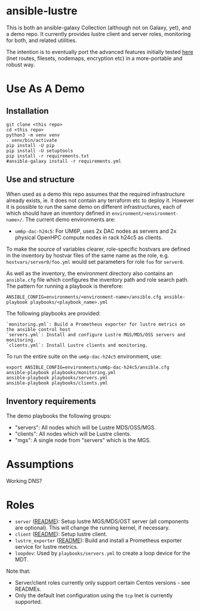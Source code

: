 # ansible-lustre

This is both an ansible-galaxy Collection (although not on Galaxy, yet), and a demo repo. It currently provides lustre client and server roles, monitoring for both, and related utilities.

The intention is to eventually port the advanced features initially tested [here](https://github.com/stackhpc/ansible-lustre/tree/vss) (lnet routes, filesets, nodemaps, encryption etc) in a more-portable and robust way.

# Use As A Demo

## Installation

    git clone <this repo>
    cd <this repo>
    python3 -m venv venv
    . venv/bin/activate
    pip install -U pip
    pip install -U setuptools
    pip install -r requirements.txt
    #ansible-galaxy install -r requirements.yml

## Use and structure

When used as a demo this repo assumes that the required infrastructure already exists, ie. it does not contain any terraform etc to deploy it. However it is possible to run the same demo on different infrastructures, each of which should have an inventory defined in `environment/<environment-name>/`. The current demo environments are:
- `um6p-dac-h24c5`: For UM6P, uses 2x DAC nodes as servers and 2x physical OpenHPC compute nodes in rack h24c5 as clients.

To make the source of variables clearer, role-specific hostvars are defined in the inventory by hostvar files of the same name as the role, e.g. `hostvars/server0/foo.yml` would set parameters for role `foo` for `server0`.

As well as the inventory, the environment directory also contains an `ansible.cfg` file which configures the inventory path and role search path. The pattern for running a playbook is therefore:

    ANSIBLE_CONFIG=environments/<environment-name>/ansible.cfg ansible-playbook playbooks/<playbook_name>.yml

The following playbooks are provided:

    `monitoring.yml`: Build a Prometheus exporter for lustre metrics on the ansible control host
    `servers.yml`: Install and configure Lustre MGS/MDS/OSS servers and monitoring.
    `clients.yml`: Install Lustre clients and monitoring.

To run the entire suite on the `um6p-dac-h24c5` environment, use:

    export ANSIBLE_CONFIG=environments/um6p-dac-h24c5/ansible.cfg
    ansible-playbook playbooks/monitoring.yml
    ansible-playbook playbooks/servers.yml
    ansible-playbook playbooks/clients.yml
    
## Inventory requirements
The demo playbooks the following groups:
- "servers": All nodes which will be Lustre MDS/OSS/MGS.
- "clients": All nodes which will be Lustre clients.
- "mgs": A single node from "servers" which is the MGS.

# Assumptions

Working DNS?

# Roles

- `server` ([README](roles/server/README.md)): Setup lustre MGS/MDS/OST server (all components are optional). This will change the running kernel, if necessary.
- `client` ([README](roles/client/README.md)): Setup lustre client.
- `lustre_exporter` ([README](roles/lustre_exporter/README.md)): Build and install a Prometheus exporter service for lustre metrics.
- `loopdev`: Used by `playbooks/servers.yml` to create a loop device for the MDT.

Note that:
- Server/client roles currently only support certain Centos versions - see READMEs.
- Only the default lnet configuration using the `tcp` lnet is currently supported.
